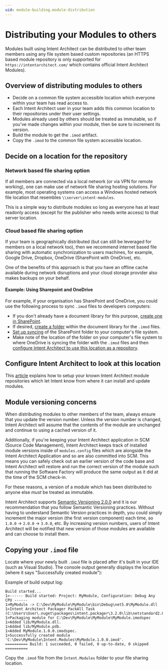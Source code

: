 ```yaml
---
uid: module-building.module-distribution
---
```

# Distributing your Modules to others

Modules built using Intent Architect can be distributed to other team members using any file system based custom repositories (an HTTPS based module repository is only supported for `https://intentarchitect.com/` which contains official Intent Architect Modules).

## Overview of distributing modules to others

* Decide on a common file system accessible location which everyone within your team has read access to.
* Each Intent Architect user in your team adds this common location to their repositories under their user settings.
* Modules already used by others should be treated as immutable, so if you've made changes within your module, then be sure to increment its version.
* Build the module to get the `.imod` artifact.
* Copy the `.imod` to the common file system accessible location.

## Decide on a location for the repository

### Network based file sharing option

If all members are connected via a local network (or via VPN for remote working), one can make use of network file sharing hosting solutions. For example, most operating systems can access a Windows hosted network file location that resembles `\\server\intent-modules`.

This is a simple way to distribute modules so long as everyone has at least readonly access (except for the publisher who needs write access) to that server location.

### Cloud based file sharing option

If your team is geographically distributed (but can still be leveraged for members on a local network too), then we recommend internet based file sharing with automatic synchronization to users machines, for example, Google Drive, Dropbox, OneDrive (SharePoint with OneDrive), etc.

One of the benefits of this approach is that you have an offline cache available during network disruptions and your cloud storage provider also makes backups on your behalf.

#### Example: Using Sharepoint and OneDrive

For example, if your organisation has SharePoint and OneDrive, you could use the following process to sync `.imod` files to developers computers:

* If you don't already have a document library for this purpose, [create one in SharePoint](https://support.microsoft.com/office/create-a-document-library-in-sharepoint-306728fe-0325-4b28-b60d-f902e1d75939).
* If desired, [create a folder](https://support.microsoft.com/office/create-a-document-library-in-sharepoint-306728fe-0325-4b28-b60d-f902e1d75939) within the document library for the `.imod` files.
* [Set up syncing](https://support.microsoft.com/office/sync-sharepoint-and-teams-files-with-your-computer-6de9ede8-5b6e-4503-80b2-6190f3354a88) of the SharePoint folder to your computer's file system.
* Make note of the location of the folder on your computer's file system to where OneDrive is syncing the folder with the `.imod` files and then [configure Intent Architect to use this location as a repository](#configure-intent-architect-to-look-at-this-location).

## Configure Intent Architect to look at this location

This [article](xref:application-development.applications-and-solutions.how-to-manage-repositories) explains how to setup your known Intent Architect module repositories which let Intent know from where it can install and update modules.

## Module versioning concerns

When distributing modules to other members of the team, always ensure that you update the version number. Unless the version number is changed, Intent Architect will assume that the contents of the module are unchanged and continue to using a cached version of it.

Additionally, if you're keeping your Intent Architect application in SCM (Source Code Management), Intent Architect keeps track of installed module versions inside of `modules.config` files which are alongside the Intent Architect Application and so are also committed into SCM. This means you can safely check out an earlier version of the code base and Intent Architect will restore and run the correct version of the module such that running the Software Factory will produce the same output as it did at the time of the SCM check-in.

For these reasons, a version of a module which has been distributed to anyone else _must_ be treated as immutable.

Intent Architect supports [Semantic Versioning 2.0.0](https://semver.org/) and it is our recommendation that you follow Semantic Versioning practices. Without having to understand Semantic Version practices in depth, you could simply increment the major version (the first version component) each time, so `1.0.0` -> `2.0.0` -> `3.0.0`, etc. By increasing version numbers, users of Intent Architect will be notified that new version of those modules are available and can choose to install them.

## Copying your `.imod` file

Locate where your newly built `.imod` file is placed after it's built in your IDE (such as Visual Studio). The console output generally displays the location (where it says "Successfully created module"):

Example of build output log:

```text
Build started...
1>------ Build started: Project: MyModule, Configuration: Debug Any CPU ------
1>MyModule -> C:\Dev\MyModule\MyModule\bin\Debug\net5.0\MyModule.dll
1>Intent Architect Packager PackAll Task (C:\Users\User\.nuget\packages\intent.packager\3.2.0\lib\netstandard2.0\Intent.Packager.BuildTasks.dll)
1>Packaging module for C:\Dev\MyModule\MyModule\MyModule.imodspec
1>Added lib/MyModule.dll.
1>Added lib/MyModule.pdb.
1>Added MyModule.1.0.0.imodspec.
1>Successfully created module 'C:\Dev\MyModule\Intent.Modules\MyModule.1.0.0.imod'.
========== Build: 1 succeeded, 0 failed, 0 up-to-date, 0 skipped ==========
```

Copy the `.imod` file from the `Intent.Modules` folder to your file sharing location.
